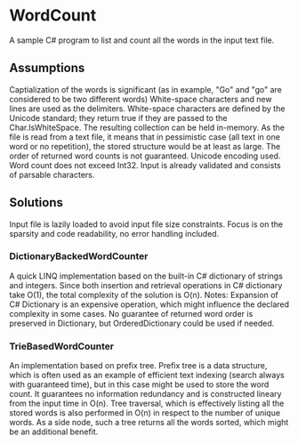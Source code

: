 # WordCount
A sample C# program to list and count all the words in the input text file.

## Assumptions
Captialization of the words is significant (as in example, "Go" and "go" are considered to be two different words)
White-space characters and new lines are used as the delimiters. White-space characters are defined by the Unicode standard; they return true if they are passed to the Char.IsWhiteSpace.
The resulting collection can be held in-memory. As the file is read from a text file, it means that in pessimistic case (all text in one word or no repetition), the stored structure would be at least as large.
The order of returned word counts is not guaranteed.
Unicode encoding used.
Word count does not exceed Int32.
Input is already validated and consists of parsable characters.

## Solutions
Input file is lazily loaded to avoid input file size constraints. Focus is on the sparsity and code readability, no error handling included.

### DictionaryBackedWordCounter
A quick LINQ implementation based on the built-in C# dictionary of strings and integers. Since both insertion and retrieval operations in C# dictionary take O(1), the total complexity of the solution is O(n). Notes: Expansion of C# Dictionary is an expensive operation, which might influence the declared complexity in some cases. No guarantee of returned word order is preserved in Dictionary, but OrderedDictionary could be used if needed.

### TrieBasedWordCounter
An implementation based on prefix tree. Prefix tree is a data structure, which is often used as an example of efficient text indexing (search always with guaranteed time), but in this case might be used to store the word count. It guarantees no information redundancy and is constructed lineary from the input time in O(n). Tree traversal, which is effectively listing all the stored words is also performed in O(n) in respect to the number of unique words. As a side node, such a tree returns all the words sorted, which might be an additional benefit.